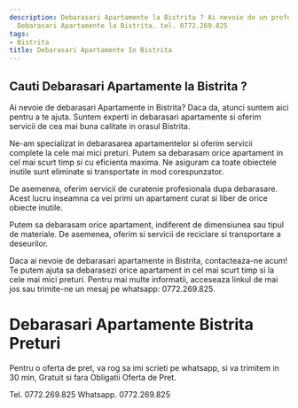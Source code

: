 ```yaml
---
description: Debarasari Apartamente la Bistrita ? Ai nevoie de un profesionist in
  Debarasari Apartamente la Bistrita. tel. 0772.269.825
tags:
- Bistrita
title: Debarasari Apartamente In Bistrita
---
```



## Cauti Debarasari Apartamente la Bistrita ?

Ai nevoie de debarasari Apartamente in Bistrita? Daca da, atunci suntem aici pentru a te ajuta. Suntem experti in debarasari apartamente si oferim servicii de cea mai buna calitate in orasul Bistrita.

Ne-am specializat in debarasarea apartamentelor si oferim servicii complete la cele mai mici preturi. Putem sa debarasam orice apartament in cel mai scurt timp si cu eficienta maxima. Ne asiguram ca toate obiectele inutile sunt eliminate si transportate in mod corespunzator.

De asemenea, oferim servicii de curatenie profesionala dupa debarasare. Acest lucru inseamna ca vei primi un apartament curat si liber de orice obiecte inutile.

Putem sa debarasam orice apartament, indiferent de dimensiunea sau tipul de materiale. De asemenea, oferim si servicii de reciclare si transportare a deseurilor.

Daca ai nevoie de debarasari apartamente in Bistrita, contacteaza-ne acum! Te putem ajuta sa debarasezi orice apartament in cel mai scurt timp si la cele mai mici preturi. Pentru mai multe informatii, acceseaza linkul de mai jos sau trimite-ne un mesaj pe whatsapp: 0772.269.825.

# Debarasari Apartamente Bistrita Preturi
Pentru o oferta de pret, va rog sa imi scrieti pe whatsapp, si va trimitem in 30 min, Gratuit si fara Obligatii Oferta de Pret.

Tel. 0772.269.825
Whatsapp. 0772.269.825